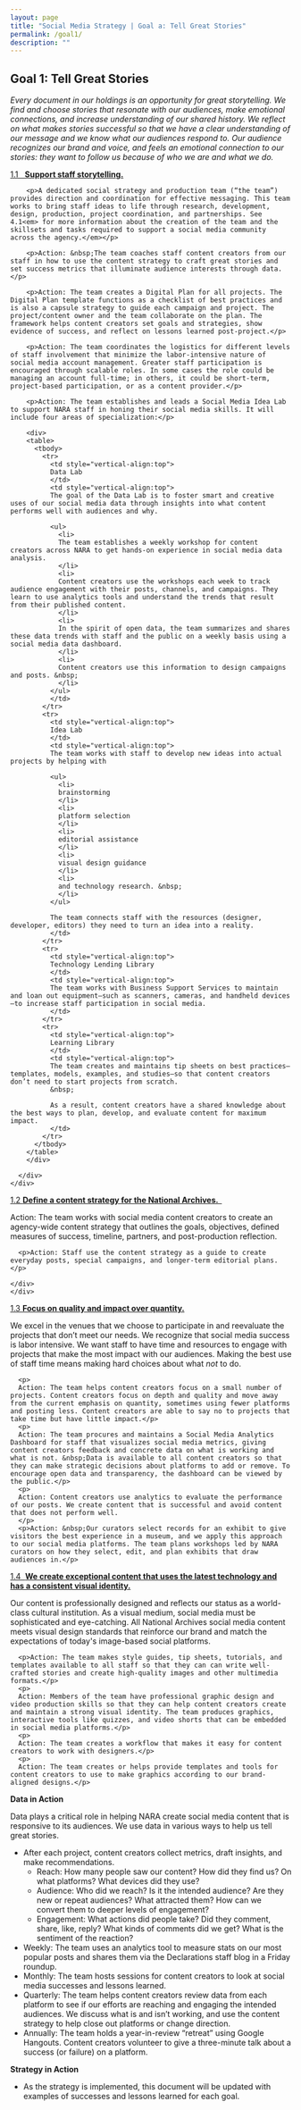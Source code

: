 ```yaml
---
layout: page
title: "Social Media Strategy | Goal a: Tell Great Stories"
permalink: /goal1/
description: ""
---
```


## Goal 1: Tell Great Stories

<em>Every document in our holdings is an opportunity for great storytelling. We find and choose stories that resonate with our audiences, make emotional connections, and increase understanding of our shared history. We reflect on what makes stories successful so that we have a clear understanding of our message and we know what our audiences respond to. Our audience recognizes our brand and voice, and feels an emotional connection to our stories: they want to follow us because of who we are and what we do. </em>

<div class="panel-group" id="accordion">

<div class="panel panel-default">
    <div class="panel-heading">
      <div class="panel-title">
        <a data-toggle="collapse" data-parent="#accordion" href="#collapse1">
          1.1 &nbsp;&nbsp;<strong>Support staff storytelling. </strong>
        </a>
      </div>
    </div>
    <div id="collapse1" class="panel-collapse collapse">
      <div class="panel-body">

        <p>A dedicated social strategy and production team (“the team”) provides direction and coordination for effective messaging. This team works to bring staff ideas to life through research, development, design, production, project coordination, and partnerships. See 4.1<em> for more information about the creation of the team and the skillsets and tasks required to support a social media community across the agency.</em></p>

        <p>Action: &nbsp;The team coaches staff content creators from our staff in how to use the content strategy to craft great stories and set success metrics that illuminate audience interests through data.</p>

        <p>Action: The team creates a Digital Plan for all projects. The Digital Plan template functions as a checklist of best practices and is also a capsule strategy to guide each campaign and project. The project/content owner and the team collaborate on the plan. The framework helps content creators set goals and strategies, show evidence of success, and reflect on lessons learned post-project.</p>

        <p>Action: The team coordinates the logistics for different levels of staff involvement that minimize the labor-intensive nature of social media account management. Greater staff participation is encouraged through scalable roles. In some cases the role could be managing an account full-time; in others, it could be short-term, project-based participation, or as a content provider.</p>

        <p>Action: The team establishes and leads a Social Media Idea Lab to support NARA staff in honing their social media skills. It will include four areas of specialization:</p>

        <div>
        <table>
          <tbody>
            <tr>
              <td style="vertical-align:top">
              Data Lab
              </td>
              <td style="vertical-align:top">
              The goal of the Data Lab is to foster smart and creative uses of our social media data through insights into what content performs well with audiences and why.

              <ul>
                <li>
                The team establishes a weekly workshop for content creators across NARA to get hands-on experience in social media data analysis.
                </li>
                <li>
                Content creators use the workshops each week to track audience engagement with their posts, channels, and campaigns. They learn to use analytics tools and understand the trends that result from their published content.
                </li>
                <li>
                In the spirit of open data, the team summarizes and shares these data trends with staff and the public on a weekly basis using a social media data dashboard.
                </li>
                <li>
                Content creators use this information to design campaigns and posts. &nbsp;
                </li>
              </ul>
              </td>
            </tr>
            <tr>
              <td style="vertical-align:top">
              Idea Lab
              </td>
              <td style="vertical-align:top">
              The team works with staff to develop new ideas into actual projects by helping with

              <ul>
                <li>
                brainstorming
                </li>
                <li>
                platform selection
                </li>
                <li>
                editorial assistance
                </li>
                <li>
                visual design guidance
                </li>
                <li>
                and technology research. &nbsp;
                </li>
              </ul>

              The team connects staff with the resources (designer, developer, editors) they need to turn an idea into a reality.
              </td>
            </tr>
            <tr>
              <td style="vertical-align:top">
              Technology Lending Library
              </td>
              <td style="vertical-align:top">
              The team works with Business Support Services to maintain and loan out equipment—such as scanners, cameras, and handheld devices—to increase staff participation in social media.
              </td>
            </tr>
            <tr>
              <td style="vertical-align:top">
              Learning Library
              </td>
              <td style="vertical-align:top">
              The team creates and maintains tip sheets on best practices—templates, models, examples, and studies—so that content creators don’t need to start projects from scratch.
              &nbsp;

              As a result, content creators have a shared knowledge about the best ways to plan, develop, and evaluate content for maximum impact.
              </td>
            </tr>
          </tbody>
        </table>
        </div>

      </div>
    </div>
  </div>


  <div class="panel panel-default">
    <div class="panel-heading">
      <div class="panel-title">
        <a data-toggle="collapse" data-parent="#accordion" href="#collapse2">
          1.2 <strong>Define a content strategy for the National Archives. &nbsp;</strong>
        </a>
      </div>
    </div>
    <div id="collapse2" class="panel-collapse collapse">
      <div class="panel-body">
      <p>Action: The team works with social media content creators to create an agency-wide content strategy that outlines the goals, objectives, defined measures of success, timeline, partners, and post-production reflection.</p>

      <p>Action: Staff use the content strategy as a guide to create everyday posts, special campaigns, and longer-term editorial plans.</p>

    </div>
    </div>
  </div>







<div class="panel panel-default">
  <div class="panel-heading">
    <div class="panel-title">
      <a data-toggle="collapse" data-parent="#accordion" href="#collapse3">
        1.3 <strong>Focus on quality and impact over quantity. </strong>
      </a>
    </div>
  </div>
  <div id="collapse3" class="panel-collapse collapse">
    <div class="panel-body">
      <p>We excel in the venues that we choose to participate in and reevaluate the projects that don’t meet our needs. We recognize that social media success is labor intensive. We want staff to have time and resources to engage with projects that make the most impact with our audiences. Making the best use of staff time means making hard choices about what <em>not </em>to do.</p>

      <p>
      Action: The team helps content creators focus on a small number of projects. Content creators focus on depth and quality and move away from the current emphasis on quantity, sometimes using fewer platforms and posting less. Content creators are able to say no to projects that take time but have little impact.</p>
      <p>
      Action: The team procures and maintains a Social Media Analytics Dashboard for staff that visualizes social media metrics, giving content creators feedback and concrete data on what is working and what is not. &nbsp;Data is available to all content creators so that they can make strategic decisions about platforms to add or remove. To encourage open data and transparency, the dashboard can be viewed by the public.</p>
      <p>
      Action: Content creators use analytics to evaluate the performance of our posts. We create content that is successful and avoid content that does not perform well.
      </p>
      <p>Action: &nbsp;Our curators select records for an exhibit to give visitors the best experience in a museum, and we apply this approach to our social media platforms. The team plans workshops led by NARA curators on how they select, edit, and plan exhibits that draw audiences in.</p>

  </div>
  </div>
</div>




<div class="panel panel-default">
  <div class="panel-heading">
    <div class="panel-title">
      <a data-toggle="collapse" data-parent="#accordion" href="#collapse4">
        1.4 &nbsp;<strong>We create exceptional content that uses the latest technology and has a consistent visual identity.</strong>
      </a>
    </div>
  </div>
  <div id="collapse4" class="panel-collapse collapse">
    <div class="panel-body">
      <p>Our content is professionally designed and reflects our status as a world-class cultural institution. As a visual medium, social media must be sophisticated and eye-catching. All National Archives social media content meets visual design standards that reinforce our brand and match the expectations of today's image-based social platforms.</p>

      <p>Action: The team makes style guides, tip sheets, tutorials, and templates available to all staff so that they can can write well-crafted stories and create high-quality images and other multimedia formats.</p>
      <p>
      Action: Members of the team have professional graphic design and video production skills so that they can help content creators create and maintain a strong visual identity. The team produces graphics, interactive tools like quizzes, and video shorts that can be embedded in social media platforms.</p>
      <p>
      Action: The team creates a workflow that makes it easy for content creators to work with designers.</p>
      <p>
      Action: The team creates or helps provide templates and tools for content creators to use to make graphics according to our brand-aligned designs.</p>
  </div>
  </div>
</div>

</div>



<strong>Data in Action</strong>

Data plays a critical role in helping NARA create social media content that is responsive to its audiences. We use data in various ways to help us tell great stories.

<ul>
  <li>
  After each project, content creators collect metrics, draft insights, and make recommendations.

  <ul>
    <li>
    Reach: How many people saw our content? How did they find us? On what platforms? What devices did they use?
    </li>
    <li>
    Audience: Who did we reach? Is it the intended audience? Are they new or repeat audiences? What attracted them? How can we convert them to deeper levels of engagement?
    </li>
    <li>
    Engagement: What actions did people take? Did they comment, share, like, reply? What kinds of comments did we get? What is the sentiment of the reaction?
    </li>
  </ul>
  </li>
  <li>
  Weekly: The team uses an analytics tool to measure stats on our most popular posts and shares them via the Declarations staff blog in a Friday roundup.
  </li>
  <li>
  Monthly: The team hosts sessions for content creators to look at social media successes and lessons learned.
  </li>
  <li>
  Quarterly: The team helps content creators review data from each platform to see if our efforts are reaching and engaging the intended audiences. We discuss what is and isn’t working, and use the content strategy to help close out platforms or change direction.
  </li>
  <li>
  Annually: The team holds a year-in-review “retreat” using Google Hangouts. Content creators volunteer to give a three-minute talk about a success (or failure) on a platform.
  </li>
</ul>

<strong>Strategy in Action</strong>

<ul>
  <li>
  As the strategy is implemented, this document will be updated with examples of successes and lessons learned for each goal.
  </li>
</ul>
